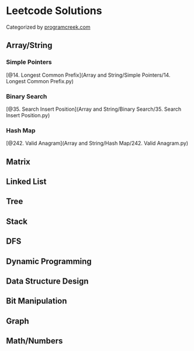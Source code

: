 # Leetcode Solutions

Categorized by [programcreek.com](https://www.programcreek.com/2013/08/leetcode-problem-classification/)

## Array/String

### Simple Pointers

[@14. Longest Common Prefix](Array and String/Simple Pointers/14. Longest Common Prefix.py)

### Binary Search
[@35. Search Insert Position](Array and String/Binary Search/35. Search Insert Position.py)

### Hash Map
[@242. Valid Anagram](Array and String/Hash Map/242. Valid Anagram.py)

## Matrix

## Linked List

## Tree

## Stack

## DFS

## Dynamic Programming

## Data Structure Design

## Bit Manipulation

## Graph

## Math/Numbers

